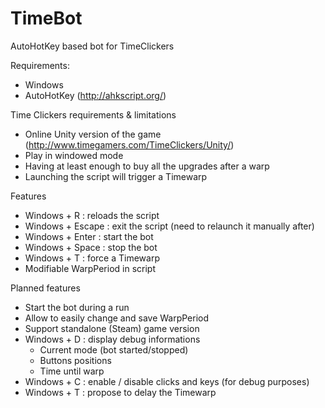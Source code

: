 # TimeBot
AutoHotKey based bot for TimeClickers

Requirements:
* Windows
* AutoHotKey (http://ahkscript.org/)

Time Clickers requirements & limitations
* Online Unity version of the game (http://www.timegamers.com/TimeClickers/Unity/)
* Play in windowed mode
* Having at least enough to buy all the upgrades after a warp
* Launching the script will trigger a Timewarp

Features
* Windows + R : reloads the script
* Windows + Escape : exit the script (need to relaunch it manually after)
* Windows + Enter : start the bot
* Windows + Space : stop the bot
* Windows + T : force a Timewarp
* Modifiable WarpPeriod in script

Planned features
* Start the bot during a run
* Allow to easily change and save WarpPeriod
* Support standalone (Steam) game version
* Windows + D : display debug informations
  * Current mode (bot started/stopped)
  * Buttons positions
  * Time until warp
* Windows + C : enable / disable clicks and keys (for debug purposes)
* Windows + T : propose to delay the Timewarp